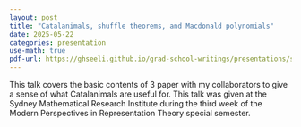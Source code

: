 ```yaml
---
layout: post
title: "Catalanimals, shuffle theorems, and Macdonald polynomials"
date: 2025-05-22
categories: presentation
use-math: true
pdf-url: https://ghseeli.github.io/grad-school-writings/presentations/smri-shuffle-theorems-and-macdonald-polynomials.pdf
---
```

This talk covers the basic contents of 3 paper with my collaborators to give a sense of what Catalanimals are useful for.
This talk was given at the Sydney Mathematical Research Institute during the third week of the Modern Perspectives in Representation Theory special semester.